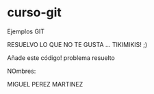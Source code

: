 # curso-git
Ejemplos GIT


RESUELVO LO QUE NO TE GUSTA ... TIKIMIKIS! ;)




Añade este código!
problema resuelto 

NOmbres:

MIGUEL PEREZ MARTINEZ